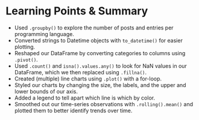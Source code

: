 # Learning Points & Summary

- Used `.groupby()` to explore the number of posts and entries per programming language.
- Converted strings to Datetime objects with `to_datetime()` for easier plotting.
- Reshaped our DataFrame by converting categories to columns using `.pivot()`.
- Used `.count()` and `isna().values.any()` to look for NaN values in our DataFrame, which we then replaced using `.fillna()`.
- Created (multiple) line charts using `.plot()` with a for-loop.
- Styled our charts by changing the size, the labels, and the upper and lower bounds of our axis.
- Added a legend to tell apart which line is which by color.
- Smoothed out our time-series observations with `.rolling().mean()` and plotted them to better identify trends over time.
